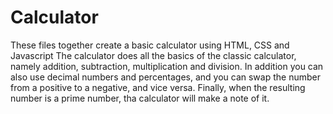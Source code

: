 # Calculator
These files together create a basic calculator using HTML, CSS and Javascript
The calculator does all the basics of the classic calculator, namely addition, subtraction, multiplication and division. 
In addition you can also use decimal numbers and percentages, and you can swap the number from a positive to a negative, and vice versa.
Finally, when the resulting number is a prime number, tha calculator will make a note of it.
